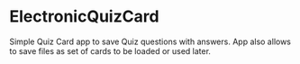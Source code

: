 # ElectronicQuizCard
Simple Quiz Card app to save Quiz questions with answers. App also allows to save files as set of cards to be loaded or used later.
